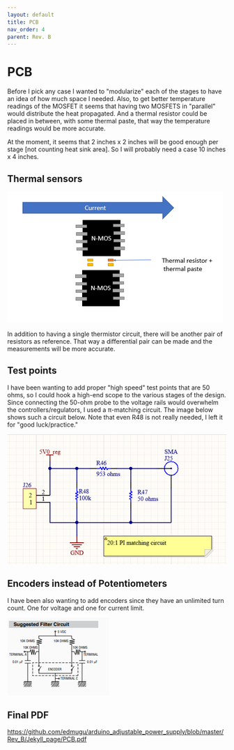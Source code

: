 ```yaml
---
layout: default
title: PCB
nav_order: 4
parent: Rev. B
---
```


# PCB

Before I pick any case I wanted to "modularize" each of the stages to have an idea of how much space I needed. Also, to get better temperature readings of the MOSFET it seems that having two MOSFETS in "parallel" would distribute the heat propagated. And a thermal resistor could be placed in between, with some thermal paste, that way the temperature readings would be more accurate. 



At the moment, it seems that 2 inches x 2 inches will be good enough per stage [not counting heat sink area]. So I will probably need a case 10 inches x 4 inches. 



## Thermal sensors



![n-mos](https://raw.githubusercontent.com/edmugu/arduino_adjustable_power_supply/master/Rev_B/Jekyll_page/snipits/n-mos.PNG)

In addition to having a single thermistor circuit, there will be another pair of resistors as reference. That way a differential pair can be made and the measurements will be more accurate. 



## Test points

I have been wanting to add proper "high speed" test points that are 50 ohms, so I could hook a high-end scope to the various stages of the design. Since connecting the 50-ohm probe to the voltage rails would overwhelm the controllers/regulators, I used a π-matching circuit. The image below shows such a circuit below. Note that even R48 is not really needed, I left it for "good luck/practice." 



![](https://raw.githubusercontent.com/edmugu/arduino_adjustable_power_supply/master/Rev_B/Jekyll_page/snipits/matching_pi_circuit.PNG)



## Encoders instead of Potentiometers

I have been also wanting to add encoders since they have an unlimited turn count. One for voltage and one for current limit. 

![](https://raw.githubusercontent.com/edmugu/arduino_adjustable_power_supply/master/Rev_B/Jekyll_page/snipits/schematics_encoder.PNG)





## Final PDF

https://github.com/edmugu/arduino_adjustable_power_supply/blob/master/Rev_B/Jekyll_page/PCB.pdf

<object data="https://github.com/edmugu/arduino_adjustable_power_supply/blob/master/Rev_B/Jekyll_page/PCB.pdf" width="1000" height="1000" type='application/pdf'></object>
